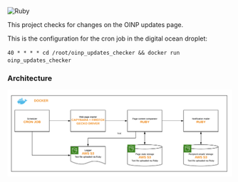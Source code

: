 ![Ruby](https://github.com/marcelinol/oinp_updates_checker/workflows/Ruby/badge.svg?branch=master)

This project checks for changes on the OINP updates page.

This is the configuration for the cron job in the digital ocean droplet:

`40 * * * * cd /root/oinp_updates_checker && docker run oinp_updates_checker`

### Architecture

![architecture diagram](images/architecture_diagram.png)
